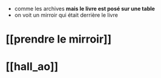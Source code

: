- comme les archives **mais le livre est posé sur une table**
- on voit un mirroir qui était derrière le livre

# [[prendre le mirroir]]
# [[hall_ao]]

